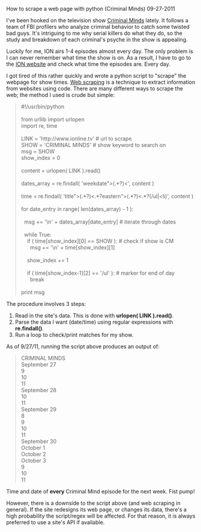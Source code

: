 How to scrape a web page with python (Criminal Minds)
09-27-2011    

I've been hooked on the television show [Criminal Minds](http://en.wikipedia.org/wiki/Criminal_Minds) lately. It follows a team of FBI profilers who analyze criminal behavior to catch some twisted bad guys. It's intriguing to me why serial killers do what they do, so the study and breakdown of each criminal's psyche in the show is appealing.

Luckily for me, ION airs 1-4 episodes almost every day. The only problem is I can never remember what time the show is on. As a result, I have to go to the [ION website](http://www.iontelevision.com/) and check what time the episodes are. Every day.

I got tired of this rather quickly and wrote a python script to "scrape" the webpage for show times. [Web scraping](http://en.wikipedia.org/wiki/Web_scraping) is a technique to extract information from websites using code. There are many different ways to scrape the web; the method I used is crude but simple:

<blockquote>
#!/usr/bin/python<br />
<br />
from urllib import urlopen<br />
import re, time<br />
<br />
LINK = 'http://www.ionline.tv'  # url to scrape<br />
SHOW = 'CRIMINAL MINDS'         # show keyword to search on<br />
msg = SHOW<br />
show_index = 0<br />
<br />
content = urlopen( LINK ).read()<br />
<br />
dates_array = re.findall( 'weekdate"&gt;(.*?)&lt;', content )<br />
<br />
time = re.findall( 'title"&gt;(.*?)&lt;.*?eastern"&gt;(.*?)&lt;.*?(/ul|&lt;li)', content )<br />
<br />
for date_entry in range( len(dates_array) - 1 ):<br />
<br />
&nbsp;&nbsp;msg += '\n' + dates_array[date_entry]      # iterate through dates<br />
<br />
&nbsp;&nbsp;while True:<br />
&nbsp;&nbsp;&nbsp;&nbsp;if ( time[show_index][0] == SHOW ):     # check if show is CM<br />
&nbsp;&nbsp;&nbsp;&nbsp;&nbsp;&nbsp;msg += '\n' + time[show_index][1]<br />
<br />
&nbsp;&nbsp;&nbsp;&nbsp;show_index += 1<br />
<br />
&nbsp;&nbsp;&nbsp;&nbsp;if ( time[show_index-1][2] == '/ul' ):  # marker for end of day<br />
&nbsp;&nbsp;&nbsp;&nbsp;&nbsp;&nbsp;break<br />
<br />
print msg
</blockquote>

The procedure involves 3 steps: 

1. Read in the site's data. This is done with <b>urlopen( LINK ).read()</b>.
2. Parse the data I want (date/time) using regular expressions with <b>re.findall()</b>.
3. Run a loop to check/print matches for my show.

As of 9/27/11, running the script above produces an output of:

<blockquote>
CRIMINAL MINDS<br />
September 27<br />
9<br />
10<br />
11<br />
September 28<br />
10<br />
11<br />
September 29<br />
8<br />
9<br />
10<br />
11<br />
September 30<br />
October 1<br />
October 2<br />
October 3<br />
9<br />
10<br />
11
</blockquote>

</blockquote>

Time and date of <b>every</b> Criminal Mind episode for the next week. Fist pump!

However, there is a downside to the script above (and web scraping in general). If the site redesigns its web page, or changes its data, there's a high probability the script/regex will be affected. For that reason, it is always preferred to use a site's API if available.
